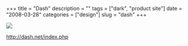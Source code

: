 +++
title = "Dash"
description = ""
tags = ["dark", "product site"]
date = "2008-03-28"
categories = ["design"]
slug = "dash"
+++


 

  <div id="screens-thumbs" class="clearfix">
    <div class="txt-center" id="design-submission"><a href="http://dash.net/index.php"><img id='bluga-thumbnail-766' class='bluga-thumbnail large' src='http://media.konigi.com/bluga/
wt47f2757aa3172.jpg'/></a></div>  
  </div>   
<p><a href="http://dash.net/index.php">http://dash.net/index.php</a></p>




